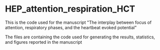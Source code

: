 # HEP_attention_respiration_HCT

This is the code used for the manuscript "The interplay between focus of attention, respiratory phases, and the heartbeat evoked potential"

The files are containing the code used for generating the results, statistics, and figures reported in the manuscript
